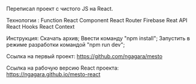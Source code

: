 Переписал проект с чистого JS на React.

Технологии :
    Function React Component
    React Router
    Firebase
    Reat API
    React Hooks
    React Context
    
Инструкция:
    Скачать архив;
    Ввести команду "npm install";
    Запустить в режиме разработки командой "npm run dev";

Ссылка на первый проект: https://github.com/ngagara/mesto

Ссылка на рабочую версию React проекта: https://ngagara.github.io/mesto-react

